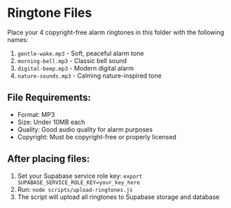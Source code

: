 # Ringtone Files

Place your 4 copyright-free alarm ringtones in this folder with the following names:

1. `gentle-wake.mp3` - Soft, peaceful alarm tone
2. `morning-bell.mp3` - Classic bell sound  
3. `digital-beep.mp3` - Modern digital alarm
4. `nature-sounds.mp3` - Calming nature-inspired tone

## File Requirements:
- Format: MP3
- Size: Under 10MB each
- Quality: Good audio quality for alarm purposes
- Copyright: Must be copyright-free or properly licensed

## After placing files:
1. Set your Supabase service role key: `export SUPABASE_SERVICE_ROLE_KEY=your_key_here`
2. Run: `node scripts/upload-ringtones.js`
3. The script will upload all ringtones to Supabase storage and database
